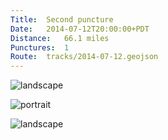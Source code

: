 ```yaml
---
Title:	Second puncture
Date:	2014-07-12T20:00:00+PDT
Distance:	66.1 miles
Punctures:	1
Route:	tracks/2014-07-12.geojson
---
```


![landscape](https://farm4.staticflickr.com/3864/14749276501_7c0cb3aae1.jpg "Looking back to Chicago from the Indiana Dunes")

![portrait](https://farm6.staticflickr.com/5572/14752436145_ff3448c411.jpg "Random friendly American lady")

![landscape](https://farm4.staticflickr.com/3917/14565996577_325aaf5210.jpg "My lovely hosts with an award winning dog")
